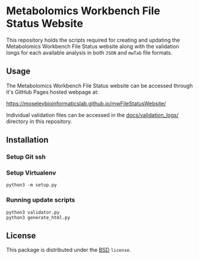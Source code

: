# Metabolomics Workbench File Status Website

This repository holds the scripts required for creating 
and updating the Metabolomics Workbench File Status 
website along with the validation longs for each 
available analysis in both `JSON` and `mwTab` file 
formats.


## Usage

The Metabolomics Workbench File Status website can be 
accessed through it's GitHub Pages hosted webpage at: 

https://moseleybioinformaticslab.github.io/mwFileStatusWebsite/

Individual validation files can be accessed in the 
[docs/validation_logs/](https://github.com/moseleybioinformaticslab/mwFileStatusWebsite/tree/master/docs/validation_logs) 
directory in this repository.

## Installation

### Setup Git ssh

### Setup Virtualenv
```python3 -m setup.py```

### Running update scripts
```
python3 validator.py
python3 generate_html.py
```

## License

This package is distributed under the [BSD](https://choosealicense.com/licenses/bsd-3-clause-clear/) `license`.
